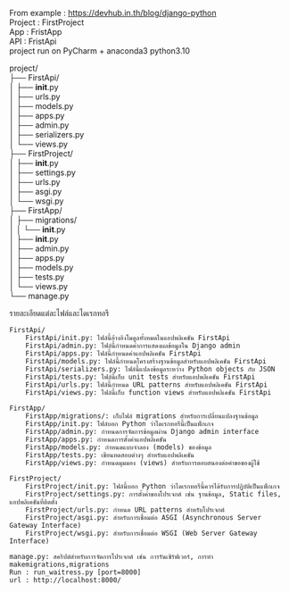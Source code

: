 From example : https://devhub.in.th/blog/django-python<br>
Project : FirstProject<br>
App : FristApp<br>
API : FristApi<br>
project run on PyCharm + anaconda3 python3.10

project/<br>
├── FirstApi/<br>
│   ├── __init__.py<br>
│   ├── urls.py<br>
│   ├── models.py<br>
│   ├── apps.py<br>
│   ├── admin.py<br>
│   ├── serializers.py<br>
│   └── views.py<br>
├── FirstProject/<br>
│   ├── __init__.py<br>
│   ├── settings.py<br>
│   ├── urls.py<br>
│   ├── asgi.py<br>
│   └── wsgi.py<br>
├── FirstApp/<br>
│   ├── migrations/<br>
│   │   └── __init__.py<br>
│   ├── __init__.py<br>
│   ├── admin.py<br>
│   ├── apps.py<br>
│   ├── models.py<br>
│   ├── tests.py<br>
│   └── views.py<br>
└── manage.py<br> 


รายละเอียดแต่ละไฟล์และไดเรกทอรี

    FirstApi/
        FirstApi/init.py: ไฟล์นี้อ้างอิงโมดูลทั้งหมดในแอปพลิเคชัน FirstApi
        FirstApi/admin.py: ไฟล์นี้กำหนดค่าการแสดงผลข้อมูลใน Django admin
        FirstApi/apps.py: ไฟล์นี้กำหนดค่าแอปพลิเคชัน FirstApi
        FirstApi/models.py: ไฟล์นี้กำหนดโครงสร้างฐานข้อมูลสำหรับแอปพลิเคชัน FirstApi
        FirstApi/serializers.py: ไฟล์นี้แปลงข้อมูลระหว่าง Python objects กับ JSON
        FirstApi/tests.py: ไฟล์นี้เก็บ unit tests สำหรับแอปพลิเคชัน FirstApi
        FirstApi/urls.py: ไฟล์นี้กำหนด URL patterns สำหรับแอปพลิเคชัน FirstApi
        FirstApi/views.py: ไฟล์นี้เก็บ function views สำหรับแอปพลิเคชัน FirstApi

    FirstApp/
        FirstApp/migrations/: เก็บไฟล์ migrations สำหรับการเปลี่ยนแปลงฐานข้อมูล
        FirstApp/init.py: ไฟล์บอก Python ว่าไดเรกทอรีนี้เป็นแพ็กเกจ
        FirstApp/admin.py: กำหนดการจัดการข้อมูลผ่าน Django admin interface
        FirstApp/apps.py: กำหนดการตั้งค่าแอปพลิเคชัน
        FirstApp/models.py: กำหนดแบบจำลอง (models) ของข้อมูล
        FirstApp/tests.py: เขียนทดสอบต่างๆ สำหรับแอปพลิเคชัน
        FirstApp/views.py: กำหนดมุมมอง (views) สำหรับการตอบสนองต่อคำขอของผู้ใช้

    FirstProject/
        FirstProject/init.py: ไฟล์นี้บอก Python ว่าไดเรกทอรีนี้ควรได้รับการปฏิบัติเป็นแพ็กเกจ
        FirstProject/settings.py: การตั้งค่าของโปรเจกต์ เช่น ฐานข้อมูล, Static files, แอปพลิเคชันที่ติดตั้ง
        FirstProject/urls.py: กำหนด URL patterns สำหรับโปรเจกต์
        FirstProject/asgi.py: สำหรับการเชื่อมต่อ ASGI (Asynchronous Server Gateway Interface)
        FirstProject/wsgi.py: สำหรับการเชื่อมต่อ WSGI (Web Server Gateway Interface)

    manage.py: สคริปต์สำหรับการจัดการโปรเจกต์ เช่น การรันเซิร์ฟเวอร์, การทำ makemigrations,migrations 
    Run : run_waitress.py [port=8000]
    url : http://localhost:8000/ 
    